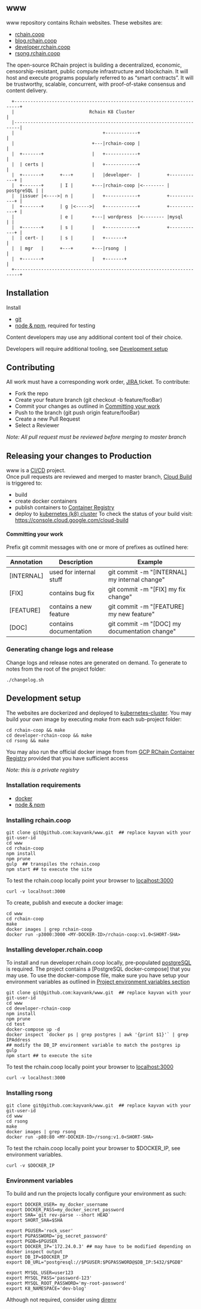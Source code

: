 www
----
www repository   contains Rchain websites.  These websites are:
- [rchain.coop](https://rchain.coop)
- [blog.rchain.coop](https://blog.rchain.coop)
- [developer.rchain.coop](https://developer.rchain.coop)
- [rsong.rchain.coop](https://rsong.rchain.coop)

The open-source RChain project is building a decentralized, economic, censorship-resistant, public compute infrastructure and blockchain. It will host and execute programs popularly referred to as “smart contracts”. It will be trustworthy, scalable, concurrent, with proof-of-stake consensus and content delivery.

```
  +------------------------------------------------------------------------+
  |                            Rchain K8 Cluster                           |
  |------------------------------------------------------------------------|
  |                                 +------------+                         |
  |                             +---|rchain-coop |                         |
  |  +-------+                  |   +------------+                         |
  |  | certs |                  |   +------------+                         |
  |  +-------+      +---+       |   |developer-  |          +------------+ |
  |  +-------+      | I |       +---|rchain-coop |<-------- | postgreSQL | |
  |  |issuer |<---->| n |       |   +------------+          +------------+ |
  |  +-------+      | g |<----->|   +------------+          +------------+ |
  |                 | e |       +---| wordpress  |<-------- |mysql       | |
  |  +-------+      | s |       |   +------------+          +------------+ |
  |  | cert- |      | s |       |   +-------+                              |
  |  | mgr   |      +---+       +---|rsong  |                              |
  |  +-------+                  |   +-------+                              |
  +------------------------------------------------------------------------+
```

 
## Installation
Install
- [git](https://git-scm.com/)
- [node & npm](https://www.npmjs.com/get-npm), required for testing

Content developers may use any additional content tool of their choice.

Developers will require additional tooling, see [Development setup](#Development-setup)

## Contributing
All work must have a corresponding work order, [JIRA ](https://rchain.atlassian.net) ticket.  To contribute:
- Fork the repo 
- Create your feature branch (git checkout -b feature/fooBar)
- Commit your changes as outlined in [Committing your work](#Commtting-your-work)
- Push to the branch (git push origin feature/fooBar)
- Create a new Pull Request
- Select a Reviewer

*Note: All pull request must be reviewed before merging to master branch*

## Releasing your changes to Production
www is a [CI/CD](https://cloud.google.com/kubernetes-engine/continuous-deployment/) project.  
Once pull requests are reviewed and merged to master branch, [Cloud Build](https://cloud.google.com/cloud-build/) is triggered to:
- build
- create docker containers
- publish containers to [Container Registry](https://cloud.google.com/container-registry/)
- deploy to [kubernetes (k8) cluster](https://kubernetes.io/)
To check the status of your build visit: https://console.cloud.google.com/cloud-build

#### Committing your work
Prefix git commit messages with one or more of prefixes as outlined here:


| Annotation | Description             | Example                                       |
| -----------|-------------------------|-----------------------------------------------|
| [INTERNAL] | used for internal stuff | git commit -m "[INTERNAL] my internal change" |
| [FIX]      | contains bug fix        | git commit -m "[FIX] my fix change"           |
| [FEATURE]  | contains a new feature  | git commit -m "[FEATURE] my new feature"      |
| [DOC]      | contains documentation  | git commit -m "[DOC] my documentation change" |



### Generating change logs and release
Change logs and release notes are generated on demand.  To generate to notes from the root of the project folder:

```
./changelog.sh
```

## Development setup
The websites are dockerized and deployed to [kubernetes-cluster](https://kubernetes.io/). 
You may build your own image by executing *make* from each sub-project folder:

```aidl
cd rchain-coop && make
cd developer-rchain-coop && make
cd rsong && make

```

You may also run the official docker image from from [GCP RChain Container Registry](https://console.cloud.google.com) provided that you have sufficient access

*Note: this is a private registry*



### Installation requirements
- [docker](https://www.docker.com/)
- [node & npm](https://www.npmjs.com/get-npm)

### Installing rchain.coop

```
git clone git@github.com:kayvank/www.git  ## replace kayvan with your git-user-id
cd www
cd rchain-coop
npm install
npm prune
gulp  ## transpiles the rchain.coop
npm start ## to execute the site
```
To test the rchain.coop locally point your browser to [localhost:3000](http://localhost:3000)
```
curl -v localhsot:3000
```

To create, publish and execute a docker image:
```
cd www
cd rchain-coop
make
docker images | grep rchain-coop
docker run -p3000:3000 <MY-DOCKER-ID>/rchain-coop:v1.0<SHORT-SHA>
```

### Installing developer.rchain.coop
To install and run developer.rchain.coop locally, pre-populated [postgreSQL](https://www.postgresql.org/) is required.  The project contains a [PostgreSQL docker-compose] that you may use. To use the docker-compose file, make sure you have setup your environment variables as outlined in [Project environment variables section](#Environment-variables)

```
git clone git@github.com:kayvank/www.git  ## replace kayvan with your git-user-id
cd www
cd developer-rchain-coop
npm install
npm prune
cd test
docker-compose up -d
docker inspect `docker ps | grep postgres | awk '{print $1}'` | grep IPAddress
## modify the DB_IP environment variable to match the postgres ip
gulp 
npm start ## to execute the site
```
To test the rchain.coop locally point your browser to [localhost:3000](http://localhost:3000)
```
curl -v localhost:3000
```
### Installing rsong

```
git clone git@github.com:kayvank/www.git  ## replace kayvan with your git-user-id
cd www
cd rsong
make
docker images | grep rsong
docker run -p80:80 <MY-DOCKER-ID>/rsong:v1.0<SHORT-SHA>
```

To test the rchain.coop locally point your browser to  $DOCKER_IP, see environment variables.
```
curl -v $DOCKER_IP
```

### Environment variables

To build and run the projects locally configure your environment as such:
```
export DOCKER_USER= my_docker_username
export DOCKER_PASS=my_docker_secret_password
export SHA=`git rev-parse --short HEAD`
export SHORT_SHA=$SHA

export PGUSER='rock_user'
export PGPASSWORD='pg_secret_password'
export PGDB=$PGUSER
export DOCKER_IP='172.24.0.3' ## may have to be modified depending on docker inspect output
export DB_IP=$DOCKER_IP
export DB_URL="postgresql://$PGUSER:$PGPASSWORD@$DB_IP:5432/$PGDB"

export MYSQL_USER=user123
export MYSQL_PASS='password-123'
export MYSQL_ROOT_PASSWORD='my-root-password'
export K8_NAMESPACE='dev-blog'
```
Although not required, consider using [direnv](https://direnv.net/)

